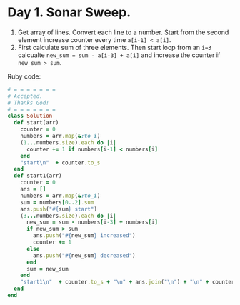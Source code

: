 # Day 1. Sonar Sweep.

1. Get array of lines. Convert each line to a number. Start from the second element increase counter every time `a[i-1] < a[i]`.
2. First calculate sum of three elements. Then start loop from an `i=3` calcualte `new_sum = sum - a[i-3] + a[i]` and increase the counter if `new_sum > sum`.

Ruby code:
```Ruby
# = = = = = = =
# Accepted.
# Thanks God!
# = = = = = = =
class Solution
  def start(arr)
    counter = 0
    numbers = arr.map(&:to_i)
    (1...numbers.size).each do |i|
      counter += 1 if numbers[i-1] < numbers[i]
    end
    "start\n"  + counter.to_s
  end
  def start1(arr)
    counter = 0
    ans = []
    numbers = arr.map(&:to_i)
    sum = numbers[0..2].sum
    ans.push("#{sum} start")
    (3...numbers.size).each do |i|
      new_sum = sum - numbers[i-3] + numbers[i]
      if new_sum > sum
        ans.push("#{new_sum} increased")
        counter += 1
      else
        ans.push("#{new_sum} decreased")
      end
      sum = new_sum
    end
    "start1\n"  + counter.to_s + "\n" + ans.join("\n") + "\n" + counter.to_s
  end
end

```
